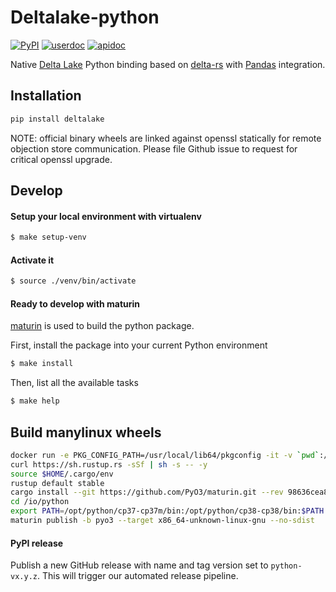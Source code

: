 Deltalake-python
================

[![PyPI](https://img.shields.io/pypi/v/deltalake.svg?style=flat-square)](https://pypi.org/project/deltalake/)
[![userdoc](https://img.shields.io/badge/docs-user-blue)](https://delta-io.github.io/delta-rs/python/)
[![apidoc](https://img.shields.io/badge/docs-api-blue)](https://delta-io.github.io/delta-rs/python/api_reference.html)

Native [Delta Lake](https://delta.io/) Python binding based on
[delta-rs](https://github.com/delta-io/delta-rs) with
[Pandas](https://pandas.pydata.org/) integration.


Installation
------------

```bash
pip install deltalake
```

NOTE: official binary wheels are linked against openssl statically for remote
objection store communication. Please file Github issue to request for critical
openssl upgrade.


Develop
-------

#### Setup your local environment with virtualenv
```bash
$ make setup-venv
```

#### Activate it
```bash
$ source ./venv/bin/activate
```

#### Ready to develop with maturin

[maturin](https://github.com/PyO3/maturin) is used to build the python package.

First, install the package into your current Python environment

```bash
$ make install
```

Then, list all the available tasks

```bash
$ make help
```

Build manylinux wheels
----------------------

```bash
docker run -e PKG_CONFIG_PATH=/usr/local/lib64/pkgconfig -it -v `pwd`:/io apache/arrow-dev:amd64-centos-6.10-python-manylinux2010 bash
curl https://sh.rustup.rs -sSf | sh -s -- -y
source $HOME/.cargo/env
rustup default stable
cargo install --git https://github.com/PyO3/maturin.git --rev 98636cea89c328b3eba4ebb548124f75c8018200 maturin
cd /io/python
export PATH=/opt/python/cp37-cp37m/bin:/opt/python/cp38-cp38/bin:$PATH
maturin publish -b pyo3 --target x86_64-unknown-linux-gnu --no-sdist
```

#### PyPI release

Publish a new GitHub release with name and tag version set to `python-vx.y.z`.
This will trigger our automated release pipeline.
